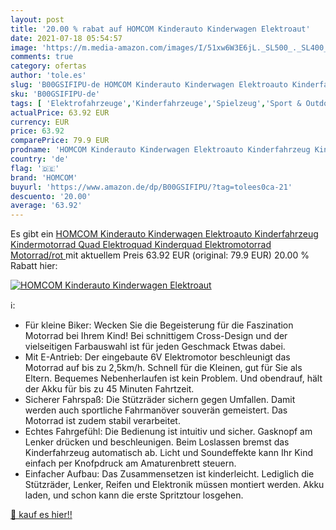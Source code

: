 ```yaml
---
layout: post
title: '20.00 % rabat auf HOMCOM Kinderauto Kinderwagen Elektroaut'
date: 2021-07-18 05:54:57
image: 'https://m.media-amazon.com/images/I/51xw6W3E6jL._SL500_._SL400_.jpg'
comments: true
category: ofertas
author: 'tole.es'
slug: 'B00GSIFIPU-de HOMCOM Kinderauto Kinderwagen Elektroauto Kinderfahrzeug...'
sku: 'B00GSIFIPU-de'
tags: [ 'Elektrofahrzeuge','Kinderfahrzeuge','Spielzeug','Sport & Outdoor','homcom', ]
actualPrice: 63.92 EUR
currency: EUR
price: 63.92
comparePrice: 79.9 EUR
prodname: 'HOMCOM Kinderauto Kinderwagen Elektroauto Kinderfahrzeug Kindermotorrad Quad Elektroquad Kinderquad Elektromotorrad  Motorrad/rot '
country: 'de'
flag: '🇩🇪'
brand: 'HOMCOM'
buyurl: 'https://www.amazon.de/dp/B00GSIFIPU/?tag=tolees0ca-21'
descuento: '20.00'
average: '63.92'
---
```


Es gibt ein [HOMCOM Kinderauto Kinderwagen Elektroauto Kinderfahrzeug Kindermotorrad Quad Elektroquad Kinderquad Elektromotorrad  Motorrad/rot ](https://www.amazon.de/dp/B00GSIFIPU/?tag=tolees0ca-21) mit aktuellem Preis 63.92 EUR (original: 79.9 EUR) 20.00 % Rabatt hier:

[![HOMCOM Kinderauto Kinderwagen Elektroaut](https://m.media-amazon.com/images/I/51xw6W3E6jL._SL500_._SL400_.jpg)](https://www.amazon.de/dp/B00GSIFIPU/?tag=tolees0ca-21)

ℹ️:

- Für kleine Biker: Wecken Sie die Begeisterung für die Faszination Motorrad bei Ihrem Kind! Bei schnittigem Cross-Design und der vielseitigen Farbauswahl ist für jeden Geschmack Etwas dabei.
- Mit E-Antrieb: Der eingebaute 6V Elektromotor beschleunigt das Motorrad auf bis zu 2,5km/h. Schnell für die Kleinen, gut für Sie als Eltern. Bequemes Nebenherlaufen ist kein Problem. Und obendrauf, hält der Akku für bis zu 45 Minuten Fahrtzeit.
- Sicherer Fahrspaß: Die Stützräder sichern gegen Umfallen. Damit werden auch sportliche Fahrmanöver souverän gemeistert. Das Motorrad ist zudem stabil verarbeitet.
- Echtes Fahrgefühl: Die Bedienung ist intuitiv und sicher. Gasknopf am Lenker drücken und beschleunigen. Beim Loslassen bremst das Kinderfahrzeug automatisch ab. Licht und Soundeffekte kann Ihr Kind einfach per Knofpdruck am Amaturenbrett steuern.
- Einfacher Aufbau: Das Zusammensetzen ist kinderleicht. Lediglich die Stützräder, Lenker, Reifen und Elektronik müssen montiert werden. Akku laden, und schon kann die erste Spritztour losgehen.

[🛒 kauf es hier!!](https://www.amazon.de/dp/B00GSIFIPU/?tag=tolees0ca-21)
